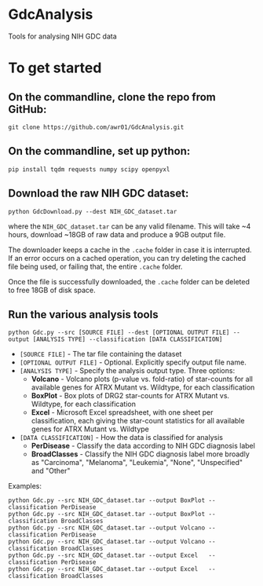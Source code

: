 # GdcAnalysis
Tools for analysing NIH GDC data

# To get started

## On the commandline, clone the repo from GitHub:
```
git clone https://github.com/awr01/GdcAnalysis.git
```

## On the commandline, set up python:
```
pip install tqdm requests numpy scipy openpyxl
```

## Download the raw NIH GDC dataset:
```
python GdcDownload.py --dest NIH_GDC_dataset.tar
```
where the `NIH_GDC_dataset.tar` can be any valid filename. This will take ~4 hours, download ~18GB of raw data and produce a 9GB output file.

The downloader keeps a cache in the `.cache` folder in case it is interrupted. If an error occurs on a cached operation, you can try deleting the cached file being used, or failing that, the entire `.cache` folder.

Once the file is successfully downloaded, the `.cache` folder can be deleted to free 18GB of disk space.

## Run the various analysis tools
```
python Gdc.py --src [SOURCE FILE] --dest [OPTIONAL OUTPUT FILE] --output [ANALYSIS TYPE] --classification [DATA CLASSIFICATION]
```

* ```[SOURCE FILE]``` - The tar file containing the dataset
* ```[OPTIONAL OUTPUT FILE]``` - Optional. Explicitly specify output file name.
* ```[ANALYSIS TYPE]``` - Specify the analysis output type. Three options:
    * **Volcano** - Volcano plots (p-value vs. fold-ratio) of star-counts for all available genes for ATRX Mutant vs. Wildtype, for each classification
    * **BoxPlot** - Box plots of DRG2 star-counts for ATRX Mutant vs. Wildtype, for each classification
    * **Excel**   - Microsoft Excel spreadsheet, with one sheet per classification, each giving the star-count statistics for all available genes for ATRX Mutant vs. Wildtype
* ```[DATA CLASSIFICATION]``` - How the data is classified for analysis
    * **PerDisease** - Classify the data according to NIH GDC diagnosis label
    * **BroadClasses** - Classify the NIH GDC diagnosis label more broadly as "Carcinoma", "Melanoma", "Leukemia", "None", "Unspecified" and "Other"

Examples:
```
python Gdc.py --src NIH_GDC_dataset.tar --output BoxPlot --classification PerDisease
python Gdc.py --src NIH_GDC_dataset.tar --output BoxPlot --classification BroadClasses
python Gdc.py --src NIH_GDC_dataset.tar --output Volcano --classification PerDisease
python Gdc.py --src NIH_GDC_dataset.tar --output Volcano --classification BroadClasses
python Gdc.py --src NIH_GDC_dataset.tar --output Excel   --classification PerDisease
python Gdc.py --src NIH_GDC_dataset.tar --output Excel   --classification BroadClasses
```
